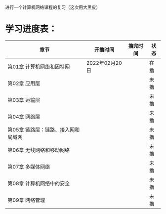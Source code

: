 进行一个计算机网络课程的复习（这次用大黑皮）  
# 学习进度表：
|章节|开撸时间|撸完时间|状态|
|----|----|----|----|
|第01章 计算机网络和因特网|2022年02月20日||在撸|
|第02章 应用层|||未撸|
|第03章 运输层|||未撸|
|第04章 网络层|||未撸|
|第05章 链路层：链路、接入网和局域网|||未撸|
|第06章 无线网络和移动网络|||未撸|
|第07章 多媒体网络|||未撸|
|第08章 计算机网络中的安全|||未撸|
|第09章 网络管理|||未撸|
